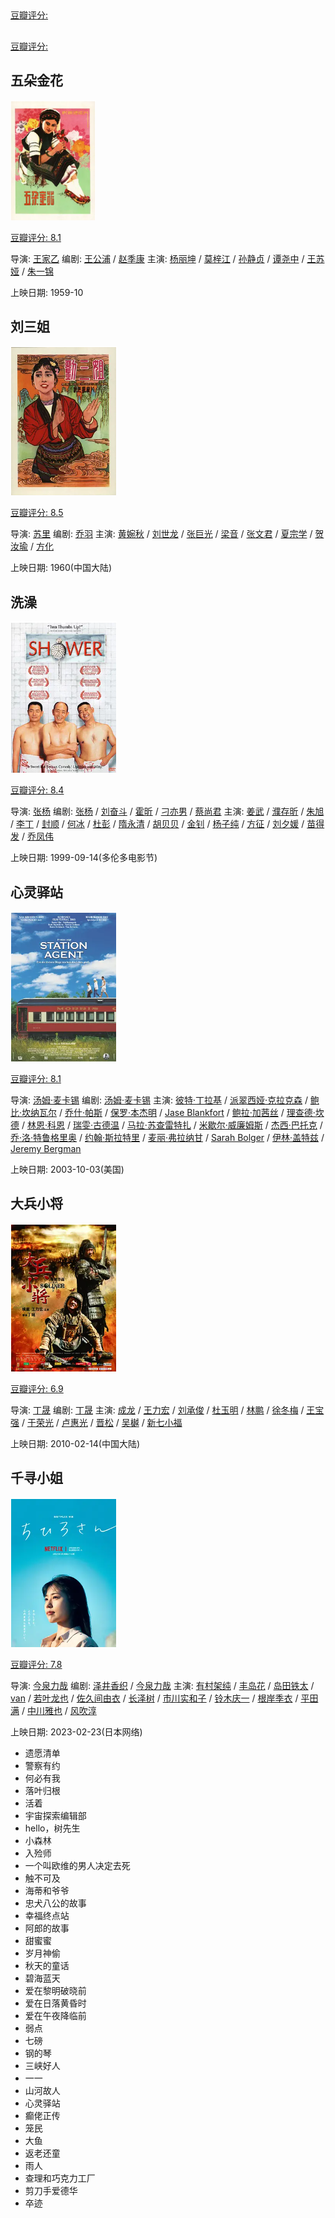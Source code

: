 ## 

[豆瓣评分: ]()

## 

[豆瓣评分: ]()

## 五朵金花

<img src="./shenghuo/image-20240512101158314.png" alt="image-20240512101158314" style="zoom:80%;" />

[豆瓣评分: 8.1](https://movie.douban.com/subject/1451563/)

导演: [王家乙](https://movie.douban.com/celebrity/1315903/)
编剧: [王公浦](https://movie.douban.com/celebrity/1329617/) / [赵季康](https://movie.douban.com/celebrity/1329618/)
主演: [杨丽坤](https://movie.douban.com/celebrity/1047617/) / [莫梓江](https://movie.douban.com/celebrity/1329619/) / [孙静贞](https://movie.douban.com/celebrity/1329620/) / [谭尧中](https://movie.douban.com/celebrity/1329621/) / [王苏娅](https://movie.douban.com/celebrity/1316923/) / [朱一锦](https://movie.douban.com/celebrity/1329622/)

上映日期: 1959-10

## 刘三姐

![image-20240512101027116](./shenghuo/image-20240512101027116.png)

[豆瓣评分: 8.5](https://movie.douban.com/subject/1298755/)

导演: [苏里](https://movie.douban.com/celebrity/1315794/)
编剧: [乔羽](https://movie.douban.com/celebrity/1315964/)
主演: [黄婉秋](https://movie.douban.com/celebrity/1093959/) / [刘世龙](https://movie.douban.com/celebrity/1331541/) / [张巨光](https://movie.douban.com/celebrity/1370230/) / [梁音](https://movie.douban.com/celebrity/1275909/) / [张文君](https://movie.douban.com/celebrity/1383247/) / [夏宗学](https://movie.douban.com/celebrity/1383245/) / [贺汝瑜](https://movie.douban.com/celebrity/1361184/) / [方化](https://movie.douban.com/celebrity/1315408/)

上映日期: 1960(中国大陆)

## 洗澡

![image-20240512100732614](./shenghuo/image-20240512100732614.png)

[豆瓣评分: 8.4](https://movie.douban.com/subject/1303485/)

导演: [张杨](https://movie.douban.com/celebrity/1301697/)
编剧: [张杨](https://movie.douban.com/celebrity/1301697/) / [刘奋斗](https://movie.douban.com/celebrity/1275174/) / [霍昕](https://movie.douban.com/celebrity/1287182/) / [刁亦男](https://movie.douban.com/celebrity/1276173/) / [蔡尚君](https://movie.douban.com/celebrity/1315693/)
主演: [姜武](https://movie.douban.com/celebrity/1274290/) / [濮存昕](https://movie.douban.com/celebrity/1274855/) / [朱旭](https://movie.douban.com/celebrity/1275118/) / [李丁](https://movie.douban.com/celebrity/1274854/) / [封顺](https://movie.douban.com/celebrity/1344505/) / [何冰](https://movie.douban.com/celebrity/1274825/) / [杜彭](https://movie.douban.com/subject_search?search_text=杜彭) / [隋永清](https://movie.douban.com/celebrity/1388971/) / [胡贝贝](https://movie.douban.com/subject_search?search_text=胡贝贝) / [金钊](https://movie.douban.com/celebrity/1374585/) / [杨子纯](https://movie.douban.com/celebrity/1345557/) / [方征](https://movie.douban.com/celebrity/1370871/) / [刘夕媛](https://movie.douban.com/subject_search?search_text=刘夕媛) / [苗得发](https://movie.douban.com/subject_search?search_text=苗得发) / [乔凤伟](https://movie.douban.com/subject_search?search_text=乔凤伟)

上映日期: 1999-09-14(多伦多电影节)

## 心灵驿站

![image-20240512100908960](./shenghuo/image-20240512100908960.png)

[豆瓣评分: 8.1](https://movie.douban.com/subject/1308632/)

导演: [汤姆·麦卡锡](https://movie.douban.com/celebrity/1004746/)
编剧: [汤姆·麦卡锡](https://movie.douban.com/celebrity/1004746/)
主演: [彼特·丁拉基](https://movie.douban.com/celebrity/1019009/) / [派翠西娅·克拉克森](https://movie.douban.com/celebrity/1013791/) / [鲍比·坎纳瓦尔](https://movie.douban.com/celebrity/1044985/) / [乔什·帕斯](https://movie.douban.com/celebrity/1018122/) / [保罗·本杰明](https://movie.douban.com/celebrity/1278352/) / [Jase Blankfort](https://movie.douban.com/celebrity/1064194/) / [鲍拉·加茜丝](https://movie.douban.com/celebrity/1032005/) / [理查德·坎德](https://movie.douban.com/celebrity/1041144/) / [林恩·科恩](https://movie.douban.com/celebrity/1322152/) / [瑞雯·古德温](https://movie.douban.com/celebrity/1102066/) / [马拉·苏查雷特扎](https://movie.douban.com/celebrity/1155461/) / [米歇尔·威廉姆斯](https://movie.douban.com/celebrity/1049491/) / [杰西·巴托克](https://movie.douban.com/celebrity/1032460/) / [乔·洛·特鲁格里奥](https://movie.douban.com/celebrity/1125111/) / [约翰·斯拉特里](https://movie.douban.com/celebrity/1022661/) / [麦丽·弗拉纳甘](https://movie.douban.com/celebrity/1090433/) / [Sarah Bolger](https://movie.douban.com/celebrity/1225453/) / [伊林·盖特兹](https://movie.douban.com/celebrity/1100178/) / [Jeremy Bergman](https://movie.douban.com/celebrity/1064883/)

上映日期: 2003-10-03(美国)

## 大兵小将

![image-20240512100532887](./shenghuo/image-20240512100532887.png)

[豆瓣评分: 6.9](https://movie.douban.com/subject/3279107/)

导演: [丁晟](https://movie.douban.com/celebrity/1274856/)
编剧: [丁晟](https://movie.douban.com/celebrity/1274856/)
主演: [成龙](https://movie.douban.com/celebrity/1054531/) / [王力宏](https://movie.douban.com/celebrity/1045243/) / [刘承俊](https://movie.douban.com/celebrity/1314482/) / [杜玉明](https://movie.douban.com/celebrity/1317188/) / [林鹏](https://movie.douban.com/celebrity/1275739/) / [徐冬梅](https://movie.douban.com/celebrity/1316212/) / [王宝强](https://movie.douban.com/celebrity/1274388/) / [于荣光](https://movie.douban.com/celebrity/1274556/) / [卢惠光](https://movie.douban.com/celebrity/1032633/) / [晋松](https://movie.douban.com/celebrity/1315699/) / [吴樾](https://movie.douban.com/celebrity/1314321/) / [新七小福](https://movie.douban.com/subject_search?search_text=新七小福)

上映日期: 2010-02-14(中国大陆)

## 千寻小姐

![image-20240512100620615](./shenghuo/image-20240512100620615.png)

[豆瓣评分: 7.8](https://movie.douban.com/subject/35791966/)

导演: [今泉力哉](https://movie.douban.com/celebrity/1320194/)
编剧: [泽井香织](https://movie.douban.com/celebrity/1430608/) / [今泉力哉](https://movie.douban.com/celebrity/1320194/)
主演: [有村架纯](https://movie.douban.com/celebrity/1275528/) / [丰岛花](https://movie.douban.com/celebrity/1335346/) / [岛田铁太](https://movie.douban.com/celebrity/1479823/) / [van](https://movie.douban.com/celebrity/1486607/) / [若叶龙也](https://movie.douban.com/celebrity/1275295/) / [佐久间由衣](https://movie.douban.com/celebrity/1348586/) / [长泽树](https://movie.douban.com/celebrity/1451649/) / [市川实和子](https://movie.douban.com/celebrity/1034148/) / [铃木庆一](https://movie.douban.com/celebrity/1052012/) / [根岸季衣](https://movie.douban.com/celebrity/1008299/) / [平田满](https://movie.douban.com/celebrity/1043004/) / [中川雅也](https://movie.douban.com/celebrity/1042693/) / [风吹淳](https://movie.douban.com/celebrity/1048583/)

上映日期: 2023-02-23(日本网络)



- 遗愿清单
- 警察有约
- 何必有我
- 落叶归根
- 活着
- 宇宙探索编辑部
- hello，树先生
- 小森林
- 入殓师
- 一个叫欧维的男人决定去死
- 触不可及
- 海蒂和爷爷
- 忠犬八公的故事
- 幸福终点站
- 阿郎的故事
- 甜蜜蜜
- 岁月神偷
- 秋天的童话
- 碧海蓝天
- 爱在黎明破晓前
- 爱在日落黄昏时
- 爱在午夜降临前
- 弱点
- 七磅
- 钢的琴
- 三峡好人
- 一一
- 山河故人
- 心灵驿站
- 癫佬正传
- 笼民
- 大鱼
- 返老还童
- 雨人
- 查理和巧克力工厂
- 剪刀手爱德华
- 卒迹